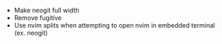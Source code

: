 - Make neogit full width
- Remove fugitive
- Use nvim splits when attempting to open nvim in embedded terminal (ex. neogit)
